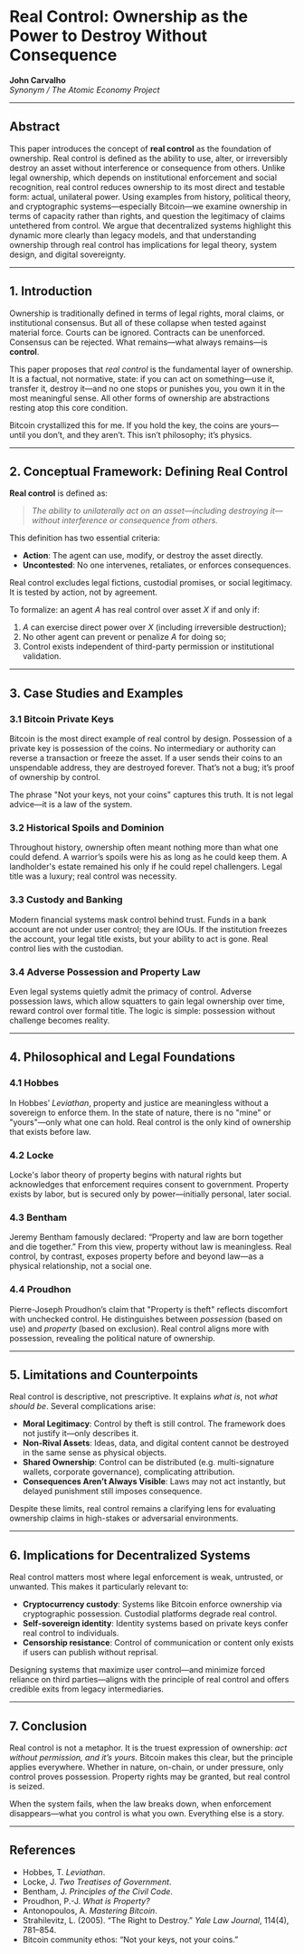 # Real Control: Ownership as the Power to Destroy Without Consequence

**John Carvalho**  
*Synonym / The Atomic Economy Project*

---

## Abstract

This paper introduces the concept of **real control** as the foundation of ownership. Real control is defined as the ability to use, alter, or irreversibly destroy an asset without interference or consequence from others. Unlike legal ownership, which depends on institutional enforcement and social recognition, real control reduces ownership to its most direct and testable form: actual, unilateral power. Using examples from history, political theory, and cryptographic systems—especially Bitcoin—we examine ownership in terms of capacity rather than rights, and question the legitimacy of claims untethered from control. We argue that decentralized systems highlight this dynamic more clearly than legacy models, and that understanding ownership through real control has implications for legal theory, system design, and digital sovereignty.

---

## 1. Introduction

Ownership is traditionally defined in terms of legal rights, moral claims, or institutional consensus. But all of these collapse when tested against material force. Courts can be ignored. Contracts can be unenforced. Consensus can be rejected. What remains—what always remains—is **control**.

This paper proposes that *real control* is the fundamental layer of ownership. It is a factual, not normative, state: if you can act on something—use it, transfer it, destroy it—and no one stops or punishes you, you own it in the most meaningful sense. All other forms of ownership are abstractions resting atop this core condition.

Bitcoin crystallized this for me. If you hold the key, the coins are yours—until you don’t, and they aren’t. This isn’t philosophy; it’s physics.

---

## 2. Conceptual Framework: Defining Real Control

**Real control** is defined as:

> *The ability to unilaterally act on an asset—including destroying it—without interference or consequence from others.*

This definition has two essential criteria:

- **Action**: The agent can use, modify, or destroy the asset directly.
- **Uncontested**: No one intervenes, retaliates, or enforces consequences.

Real control excludes legal fictions, custodial promises, or social legitimacy. It is tested by action, not by agreement.

To formalize: an agent *A* has real control over asset *X* if and only if:

1. *A* can exercise direct power over *X* (including irreversible destruction);
2. No other agent can prevent or penalize *A* for doing so;
3. Control exists independent of third-party permission or institutional validation.

---

## 3. Case Studies and Examples

### 3.1 Bitcoin Private Keys

Bitcoin is the most direct example of real control by design. Possession of a private key is possession of the coins. No intermediary or authority can reverse a transaction or freeze the asset. If a user sends their coins to an unspendable address, they are destroyed forever. That’s not a bug; it’s proof of ownership by control.

The phrase "Not your keys, not your coins" captures this truth. It is not legal advice—it is a law of the system.

### 3.2 Historical Spoils and Dominion

Throughout history, ownership often meant nothing more than what one could defend. A warrior’s spoils were his as long as he could keep them. A landholder's estate remained his only if he could repel challengers. Legal title was a luxury; real control was necessity.

### 3.3 Custody and Banking

Modern financial systems mask control behind trust. Funds in a bank account are not under user control; they are IOUs. If the institution freezes the account, your legal title exists, but your ability to act is gone. Real control lies with the custodian.

### 3.4 Adverse Possession and Property Law

Even legal systems quietly admit the primacy of control. Adverse possession laws, which allow squatters to gain legal ownership over time, reward control over formal title. The logic is simple: possession without challenge becomes reality.

---

## 4. Philosophical and Legal Foundations

### 4.1 Hobbes

In Hobbes’ *Leviathan*, property and justice are meaningless without a sovereign to enforce them. In the state of nature, there is no "mine" or "yours"—only what one can hold. Real control is the only kind of ownership that exists before law.

### 4.2 Locke

Locke's labor theory of property begins with natural rights but acknowledges that enforcement requires consent to government. Property exists by labor, but is secured only by power—initially personal, later social.

### 4.3 Bentham

Jeremy Bentham famously declared: “Property and law are born together and die together.” From this view, property without law is meaningless. Real control, by contrast, exposes property before and beyond law—as a physical relationship, not a social one.

### 4.4 Proudhon

Pierre-Joseph Proudhon’s claim that "Property is theft" reflects discomfort with unchecked control. He distinguishes between *possession* (based on use) and *property* (based on exclusion). Real control aligns more with possession, revealing the political nature of ownership.

---

## 5. Limitations and Counterpoints

Real control is descriptive, not prescriptive. It explains *what is*, not *what should be*. Several complications arise:

- **Moral Legitimacy**: Control by theft is still control. The framework does not justify it—only describes it.
- **Non-Rival Assets**: Ideas, data, and digital content cannot be destroyed in the same sense as physical objects.
- **Shared Ownership**: Control can be distributed (e.g. multi-signature wallets, corporate governance), complicating attribution.
- **Consequences Aren’t Always Visible**: Laws may not act instantly, but delayed punishment still imposes consequence.

Despite these limits, real control remains a clarifying lens for evaluating ownership claims in high-stakes or adversarial environments.

---

## 6. Implications for Decentralized Systems

Real control matters most where legal enforcement is weak, untrusted, or unwanted. This makes it particularly relevant to:

- **Cryptocurrency custody**: Systems like Bitcoin enforce ownership via cryptographic possession. Custodial platforms degrade real control.
- **Self-sovereign identity**: Identity systems based on private keys confer real control to individuals.
- **Censorship resistance**: Control of communication or content only exists if users can publish without reprisal.

Designing systems that maximize user control—and minimize forced reliance on third parties—aligns with the principle of real control and offers credible exits from legacy intermediaries.

---

## 7. Conclusion

Real control is not a metaphor. It is the truest expression of ownership: *act without permission, and it’s yours*. Bitcoin makes this clear, but the principle applies everywhere. Whether in nature, on-chain, or under pressure, only control proves possession. Property rights may be granted, but real control is seized.

When the system fails, when the law breaks down, when enforcement disappears—what you control is what you own. Everything else is a story.

---

## References

- Hobbes, T. *Leviathan*.
- Locke, J. *Two Treatises of Government*.
- Bentham, J. *Principles of the Civil Code*.
- Proudhon, P.-J. *What is Property?*
- Antonopoulos, A. *Mastering Bitcoin*.
- Strahilevitz, L. (2005). “The Right to Destroy.” *Yale Law Journal*, 114(4), 781–854.
- Bitcoin community ethos: “Not your keys, not your coins.”

